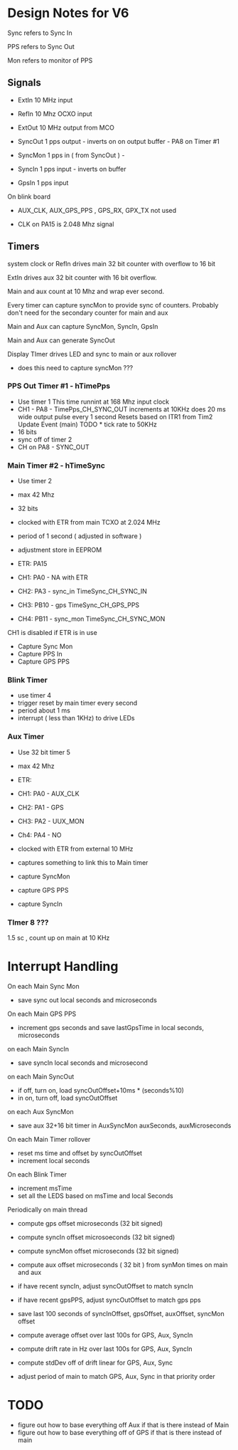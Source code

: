 
# Design Notes for V6

Sync refers to Sync In

PPS refers to Sync Out

Mon refers to monitor of PPS

## Signals 
 
- ExtIn 10 MHz input 
- RefIn 10 Mhz OCXO input
- ExtOut 10 MHz output from MCO 
 
- SyncOut 1 pps output - inverts on on output buffer - PA8 on Timer #1 
- SyncMon 1 pps in ( from SyncOut ) - 
- SyncIn 1 pps input - inverts on buffer 
- GpsIn 1 pps input 
 
 On blink board 
 - AUX_CLK, AUX_GPS_PPS , GPS_RX, GPX_TX not used 
 
 - CLK on PA15 is 2.048 Mhz signal 
 
 ## Timers 
 

system clock or RefIn drives main 32 bit counter with overflow to 16
 bit 
 
ExtIn drives aux 32 bit counter with 16 bit overflow. 
 
Main and aux count at 10 Mhz and wrap ever second. 
 
Every timer can capture syncMon to provide sync of counters. Probably
don't need for the secondary counter for main and aux
 
Main and Aux can capture 
 SyncMon, SyncIn, GpsIn 
 
Main and Aux can generate SyncOut 

Display TImer drives LED and sync to main or aux rollover 
* does this need to capture syncMon ???

### PPS Out Timer #1  - hTimePps 

* Use timer 1
This time runnint at 168 Mhz input clock
* CH1 - PA8 - TimePps_CH_SYNC_OUT 
increments at 10KHz 
does 20 ms wide output pulse every 1 second 
Resets based on ITR1 from Tim2 Update Event (main) 
TODO * tick rate to 50KHz
* 16 bits 
* sync off of timer 2
* CH on PA8  - SYNC_OUT 


### Main Timer #2 - hTimeSync 

* Use timer 2
* max 42 Mhz 
* 32 bits
* clocked with ETR from main TCXO at 2.024 MHz 
* period of 1 second ( adjusted in software )
* adjustment store in EEPROM

* ETR: PA15 
* CH1: PA0 - NA with ETR 
* CH2: PA3  - sync_in   TimeSync_CH_SYNC_IN 
* CH3: PB10  - gps   TimeSync_CH_GPS_PPS  
* CH4: PB11  - sync_mon   TimeSync_CH_SYNC_MON 

CH1 is disabled if ETR is in use 

* Capture Sync Mon
* Capture PPS In
* Capture GPS PPS


### Blink Timer

* use timer 4 
* trigger reset by main timer every second
* period about 1 ms 
* interrupt ( less than 1KHz) to drive LEDs


### Aux Timer

* Use 32 bit timer 5
* max 42 Mhz
* ETR:
* CH1: PA0 - AUX_CLK
* CH2:  PA1 - GPS 
* CH3: PA2 - UUX_MON
* Ch4: PA4  - NO 

* clocked with ETR from external 10 MHz
* captures something to link this to Main timer
* capture SyncMon
* capture GPS PPS
* capture SyncIn

### TImer 8 ???

1.5 sc , count up on main at 10 KHz


# Interrupt Handling

On each Main Sync Mon
- save sync out local seconds and microseconds

On each Main GPS PPS
- increment gps seconds and save lastGpsTime in local seconds, microseconds

on each Main SyncIn
- save syncIn local seconds and microsecond

on each Main SyncOut
- if off, turn on, load syncOutOffset+10ms * (seconds%10)
- in on, turn off, load syncOutOffset

on each Aux SyncMon
* save aux 32+16 bit timer in AuxSyncMon auxSeconds, auxMicroseconds

On each Main Timer rollover
* reset ms time and offset by syncOutOffset
* increment local seconds 

On each Blink Timer
* increment msTime
* set all the LEDS based on msTime and local Seconds


Periodically on main thread
* compute gps offset microseconds (32 bit signed)
* compute syncIn offset microsoeconds (32 bit signed)
* compute syncMon offset microseconds (32 bit signed)
* compute aux offset microseconds ( 32 bit ) from synMon times on main and aux
* if have recent syncIn, adjust syncOutOffset to match syncIn
* if have recent gpsPPS, adjust syncOutOffset to match gps pps

* save last 100 seconds of syncInOffset, gpsOffset, auxOffset, syncMon offset
* compute average offset over last 100s for GPS, Aux, SyncIn
* compute drift rate in Hz over last 100s for GPS, Aux, SyncIn
* compute stdDev off of drift linear for GPS, Aux, Sync 

* adjust period of main to match GPS, Aux, Sync in that priority order 

# TODO

* figure out how to base everything off Aux if that is there instead of Main
* figure out how to base everything off of GPS if that is there instead of main

